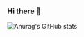 ### Hi there 👋

![Anurag's GitHub stats](https://github-readme-stats.vercel.app/api?username=dawonseo&show_icons=true&theme=radical)

<!--
**dawonseo/dawonseo** is a ✨ _special_ ✨ repository because its `README.md` (this file) appears on your GitHub profile.

[![Solved.ac Profile](http://mazassumnida.wtf/api/v2/generate_badge?boj=oloielo)](https://solved.ac/oloielo/) 
